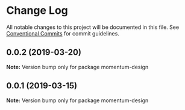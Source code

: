# Change Log

All notable changes to this project will be documented in this file.
See [Conventional Commits](https://conventionalcommits.org) for commit guidelines.

## 0.0.2 (2019-03-20)

**Note:** Version bump only for package momentum-design





## 0.0.1 (2019-03-15)

**Note:** Version bump only for package momentum-design
